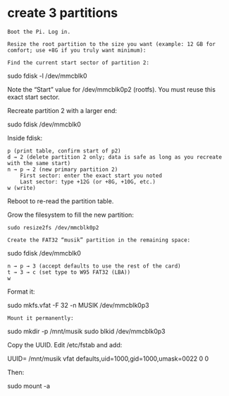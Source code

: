 # create 3 partitions


    Boot the Pi. Log in.

    Resize the root partition to the size you want (example: 12 GB for comfort; use +8G if you truly want minimum):

    Find the current start sector of partition 2:

sudo fdisk -l /dev/mmcblk0

Note the “Start” value for /dev/mmcblk0p2 (rootfs). You must reuse this exact start sector.

Recreate partition 2 with a larger end:

sudo fdisk /dev/mmcblk0

Inside fdisk:

    p (print table, confirm start of p2)
    d → 2 (delete partition 2 only; data is safe as long as you recreate with the same start)
    n → p → 2 (new primary partition 2)
        First sector: enter the exact start you noted
        Last sector: type +12G (or +8G, +10G, etc.)
    w (write)

Reboot to re-read the partition table.

Grow the filesystem to fill the new partition:

    sudo resize2fs /dev/mmcblk0p2

    Create the FAT32 “musik” partition in the remaining space:

sudo fdisk /dev/mmcblk0

    n → p → 3 (accept defaults to use the rest of the card)
    t → 3 → c (set type to W95 FAT32 (LBA))
    w

Format it:

sudo mkfs.vfat -F 32 -n MUSIK /dev/mmcblk0p3

    Mount it permanently:

sudo mkdir -p /mnt/musik
sudo blkid /dev/mmcblk0p3

Copy the UUID. Edit /etc/fstab and add:

UUID=<the-uuid>  /mnt/musik  vfat  defaults,uid=1000,gid=1000,umask=0022  0  0

Then:

sudo mount -a